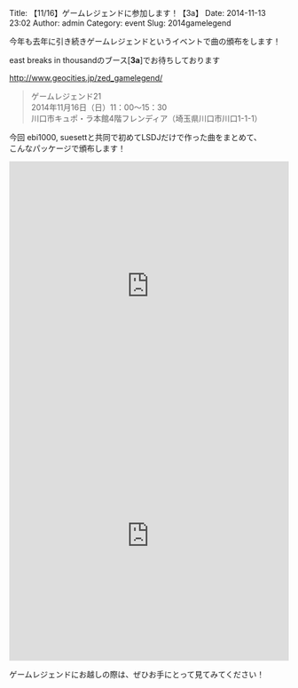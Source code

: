 Title: 【11/16】ゲームレジェンドに参加します！【3a】
Date: 2014-11-13 23:02
Author: admin
Category: event
Slug: 2014gamelegend

今年も去年に引き続きゲームレジェンドというイベントで曲の頒布をします！

east breaks in thousandのブース[**3a**]でお待ちしております

<http://www.geocities.jp/zed_gamelegend/>

> ゲームレジェンド21  
>  2014年11月16日（日）11：00～15：30  
>  川口市キュポ・ラ本館4階フレンディア（埼玉県川口市川口1-1-1）

今回 ebi1000, suesettと共同で初めてLSDJだけで作った曲をまとめて、  
こんなパッケージで頒布します！

<iframe src="https://w.soundcloud.com/player/?url=https%3A//api.soundcloud.com/tracks/176719741&amp;auto_play=false&amp;hide_related=false&amp;show_comments=true&amp;show_user=true&amp;show_reposts=false&amp;visual=true" width="100%" height="450" frameborder="no" scrolling="no"></iframe>

<iframe src="https://w.soundcloud.com/player/?url=https%3A//api.soundcloud.com/tracks/176719908&amp;auto_play=false&amp;hide_related=false&amp;show_comments=true&amp;show_user=true&amp;show_reposts=false&amp;visual=true" width="100%" height="450" frameborder="no" scrolling="no"></iframe>

ゲームレジェンドにお越しの際は、ぜひお手にとって見てみてください！
